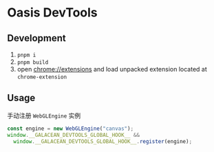 # Oasis DevTools

## Development

1. `pnpm i`
1. `pnpm build`
1. open [chrome://extensions](chrome://extensions) and load unpacked extension located at `chrome-extension`

## Usage

手动注册 `WebGLEngine` 实例

```js
const engine = new WebGLEngine("canvas");
window.__GALACEAN_DEVTOOLS_GLOBAL_HOOK__ &&
  window.__GALACEAN_DEVTOOLS_GLOBAL_HOOK__.register(engine);
```
